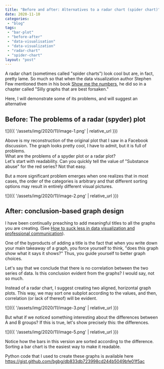 ```yaml
---
title: "Before and after: Alternatives to a radar chart (spider chart)"
date: 2020-11-10
categories: 
 - "blog"
tags: 
 - "bar-plot"
 - "before-after"
 - "data-visualisation"
 - "data-visualization"
 - "radar-chart"
 - "spider-chart"
layout: "post"
---
```


A radar chart (sometimes called "spider charts") look cool but are, in fact,<br>pretty lame. So much so that when the data visualization author Stephen Few mentioned them in his book [Show me the numbers](https://www.amazon.com/Show-Me-Numbers-Designing-Enlighten/), he did so in a chapter called "Silly graphs that are best forsaken."

Here, I will demonstrate some of its problems, and will suggest an alternative

## Before: The problems of a radar (spyder) plot

![]({{ '/assets/img/2020/11/image-1.png' | relative_url }})

Above is my reconstruction of the original plot that I saw in a Facebook discussion. The graph looks pretty cool, I have to admit, but it is full of problems.<br>What are the problems of a spyder plot or a radar plot?<br>Let's start with readability. Can you quickly tell the value of "Substance abuse" for the red series? Not that easy.

But a more significant problem emerges when one realizes that in most cases, the order of the categories is arbitrary and that different sorting options may result in entirely different visual pictures.<br>

![]({{ '/assets/img/2020/11/image-2.png' | relative_url }})

## After: conclusion-based graph design

I have been continually preaching to add meaningful titles to all the graphs you are creating. (See [How to suck less in data visualization and professional communication](https://gorelik.net/2020/07/28/how-to-suck-less-in-data-visualization-and-professional-communication/)).

One of the byproducts of adding a title is the fact that when you write down your main takeaway of a graph, you force yourself to think, "does this graph show what it says it shows?" Thus, you guide yourself to better graph choices.

Let's say that we conclude that there is no correlation between the two series of data. Is this conclusion evident from the graphs? I would say, not so much.

Instead of a radar chart, I suggest creating two aligned, horizontal graph plots. This way, we may sort one subplot according to the values, and then, correlation (or lack of thereof) will be evident.

![]({{ '/assets/img/2020/11/image-3.png' | relative_url }})

But what if we noticed something interesting about the differences between A and B groups? If this is true, let's show precisely this: the differences.

![]({{ '/assets/img/2020/11/image-5.png' | relative_url }})

Notice how the bars in this version are sorted according to the difference. Sorting a bar chart is the easiest way to make it readable.

Python code that I used to create these graphs is available here https://gist.github.com/bgbg/db833db723998cd244b5049bfe01f5ac
